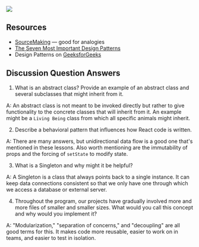 ![](https://ga-dash.s3.amazonaws.com/production/assets/logo-9f88ae6c9c3871690e33280fcf557f33.png)

## Resources

  + [SourceMaking](https://sourcemaking.com/design_patterns) — good for analogies
  + [The Seven Most Important Design Patterns](https://medium.com/educative/the-7-most-important-software-design-patterns-d60e546afb0e)
  + Design Patterns on [GeeksforGeeks](https://www.geeksforgeeks.org/software-design-patterns/)

## Discussion Question Answers

1. What is an abstract class? Provide an example of an abstract class and several subclasses that might inherit from it.

A: An abstract class  is not meant to be invoked directly but rather to give functionality to the concrete classes that will inherit from it. An example might be a `Living Being` class from which all specific animals might inherit. 

2. Describe a behavioral pattern that influences how React code is written.

A: There are many answers, but unidirectional data flow is a good one that's mentioned in these lessons. Also worth mentioning are the immutability of props and the forcing of `setState` to modify state.

3. What is a Singleton and why might it be helpful?

A: A Singleton is a class that always points back to a single instance. It can keep data connections consistent so that we only have one through which we access a database or external server.

4. Throughout the program, our projects have gradually involved more and more files of smaller and smaller sizes. What would you call this concept and why would you implement it?

A: "Modularization," "separation of concerns," and "decoupling" are all good terms for this. It makes code more reusable, easier to work on in teams, and easier to test in isolation.
